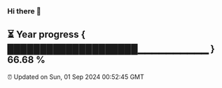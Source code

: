 ### Hi there 👋
⏳ Year progress { ████████████████████▁▁▁▁▁▁▁▁▁▁ } 66.68 %
---
⏰ Updated on Sun, 01 Sep 2024 00:52:45 GMT

